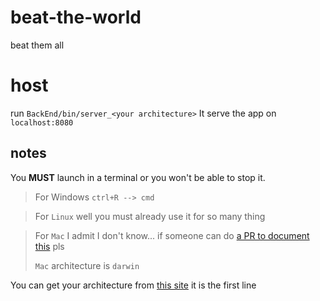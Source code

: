 # beat-the-world
beat them all

# host
run `BackEnd/bin/server_<your architecture>`
It serve the app on `localhost:8080`

## notes
You **MUST** launch in a terminal or you won't be able to stop it.
> For Windows `ctrl+R --> cmd` 

> For `Linux` well you must already use it for so many thing

> For `Mac` I admit I don't know... if someone can do [a PR to document this](https://github.com/jonatjano/beat-the-world/edit/master/README.md) pls
>
> `Mac` architecture is `darwin`

You can get your architecture from [this site](http://whatsmyos.com/) it is the first line

